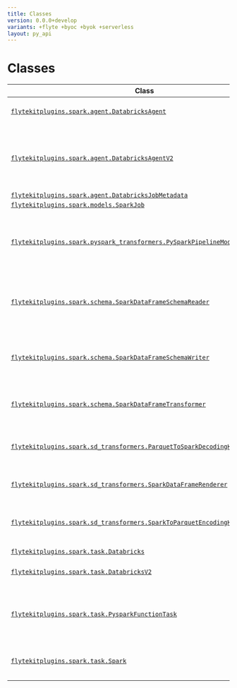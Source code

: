 ```yaml
---
title: Classes
version: 0.0.0+develop
variants: +flyte +byoc +byok +serverless
layout: py_api
---
```


# Classes

| Class | Description |
|-|-|
| [`flytekitplugins.spark.agent.DatabricksAgent`](../packages/flytekitplugins.spark.agent#flytekitpluginssparkagentdatabricksagent) |This is the base class for all async agents. |
| [`flytekitplugins.spark.agent.DatabricksAgentV2`](../packages/flytekitplugins.spark.agent#flytekitpluginssparkagentdatabricksagentv2) |Add DatabricksAgentV2 to support running the k8s spark and databricks spark together in the same workflow. |
| [`flytekitplugins.spark.agent.DatabricksJobMetadata`](../packages/flytekitplugins.spark.agent#flytekitpluginssparkagentdatabricksjobmetadata) | |
| [`flytekitplugins.spark.models.SparkJob`](../packages/flytekitplugins.spark.models#flytekitpluginssparkmodelssparkjob) | |
| [`flytekitplugins.spark.pyspark_transformers.PySparkPipelineModelTransformer`](../packages/flytekitplugins.spark.pyspark_transformers#flytekitpluginssparkpyspark_transformerspysparkpipelinemodeltransformer) |Base transformer type that should be implemented for every python native type that can be handled by flytekit. |
| [`flytekitplugins.spark.schema.SparkDataFrameSchemaReader`](../packages/flytekitplugins.spark.schema#flytekitpluginssparkschemasparkdataframeschemareader) |Implements how SparkDataFrame should be read using the ``open`` method of FlyteSchema. |
| [`flytekitplugins.spark.schema.SparkDataFrameSchemaWriter`](../packages/flytekitplugins.spark.schema#flytekitpluginssparkschemasparkdataframeschemawriter) |Implements how SparkDataFrame should be written to using ``open`` method of FlyteSchema. |
| [`flytekitplugins.spark.schema.SparkDataFrameTransformer`](../packages/flytekitplugins.spark.schema#flytekitpluginssparkschemasparkdataframetransformer) |Transforms Spark DataFrame's to and from a Schema (typed/untyped). |
| [`flytekitplugins.spark.sd_transformers.ParquetToSparkDecodingHandler`](../packages/flytekitplugins.spark.sd_transformers#flytekitpluginssparksd_transformersparquettosparkdecodinghandler) |Helper class that provides a standard way to create an ABC using. |
| [`flytekitplugins.spark.sd_transformers.SparkDataFrameRenderer`](../packages/flytekitplugins.spark.sd_transformers#flytekitpluginssparksd_transformerssparkdataframerenderer) |Render a Spark dataframe schema as an HTML table. |
| [`flytekitplugins.spark.sd_transformers.SparkToParquetEncodingHandler`](../packages/flytekitplugins.spark.sd_transformers#flytekitpluginssparksd_transformerssparktoparquetencodinghandler) |Helper class that provides a standard way to create an ABC using. |
| [`flytekitplugins.spark.task.Databricks`](../packages/flytekitplugins.spark.task#flytekitpluginssparktaskdatabricks) |Deprecated. |
| [`flytekitplugins.spark.task.DatabricksV2`](../packages/flytekitplugins.spark.task#flytekitpluginssparktaskdatabricksv2) |Use this to configure a Databricks task. |
| [`flytekitplugins.spark.task.PysparkFunctionTask`](../packages/flytekitplugins.spark.task#flytekitpluginssparktaskpysparkfunctiontask) |Actual Plugin that transforms the local python code for execution within a spark context. |
| [`flytekitplugins.spark.task.Spark`](../packages/flytekitplugins.spark.task#flytekitpluginssparktaskspark) |Use this to configure a SparkContext for a your task. |
